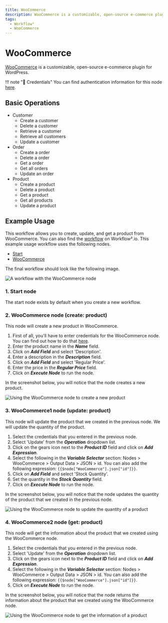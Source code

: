 ```yaml
---
title: WooCommerce
description: WooCommerce is a customizable, open-source e-commerce plugin for WordPress. Find all Basic Operations and Examples for Usage.
tags:
  - Workflow²
  - WooCommerce
---
```

# WooCommerce

[WooCommerce](https://woocommerce.com/) is a customizable, open-source e-commerce plugin for WordPress.

!!! note "🔑 Credentials"
    You can find authentication information for this node [here](/workflow/integrations/credentials/wooCommerce/).


## Basic Operations

* Customer
    * Create a customer
    * Delete a customer
    * Retrieve a customer
    * Retrieve all customers
    * Update a customer
* Order
    * Create a order
    * Delete a order
    * Get a order
    * Get all orders
    * Update an order
* Product
    * Create a product
    * Delete a product
    * Get a product
    * Get all products
    * Update a product

## Example Usage

This workflow allows you to create, update, and get a product from WooCommerce. You can also find the [workflow](https://WF².io/workflows/847) on Workflow².io. This example usage workflow uses the following nodes.
- [Start](/workflow/integrations/core-nodes/workflow-nodes-base.start/)
- [WooCommerce]()

The final workflow should look like the following image.

![A workflow with the WooCommerce node](/_images/integrations/nodes/woocommerce/workflow.png)

### 1. Start node

The start node exists by default when you create a new workflow.

### 2. WooCommerce node (create: product)

This node will create a new product in WooCommerce.

1. First of all, you'll have to enter credentials for the WooCommerce node. You can find out how to do that [here](/workflow/integrations/credentials/wooCommerce/).
2. Enter the product name in the ***Name*** field.
3. Click on ***Add Field*** and select 'Description'.
4. Enter a description in the ***Description*** field.
5. Click on ***Add Field*** and select 'Regular Price'.
6. Enter the price in the ***Regular Price*** field.
7. Click on ***Execute Node*** to run the node.

In the screenshot below, you will notice that the node creates a new product.

![Using the WooCommerce node to create a new product](/_images/integrations/nodes/woocommerce/woocommerce_node.png)

### 3. WooCommerce1 node (update: product)

This node will update the product that we created in the previous node. We will update the quantity of the product.

1. Select the credentials that you entered in the previous node.
2. Select 'Update' from the ***Operation*** dropdown list.
3. Click on the gears icon next to the ***Product ID*** field and click on ***Add Expression***.
4. Select the following in the ***Variable Selector*** section: Nodes > WooCommerce > Output Data > JSON > id. You can also add the following expression: `{{$node["WooCommerce"].json["id"]}}`.
5. Click on ***Add Field*** and select 'Stock Quantity'.
6. Set the quantity in the ***Stock Quantity*** field.
7. Click on ***Execute Node*** to run the node.

In the screenshot below, you will notice that the node updates the quantity of the product that we created in the previous node.

![Using the WooCommerce node to update the quantity of a product](/_images/integrations/nodes/woocommerce/woocommerce1_node.png)

### 4. WooCommerce2 node (get: product)

This node will get the information about the product that we created using the WooCommerce node.

1. Select the credentials that you entered in the previous node.
2. Select 'Update' from the ***Operation*** dropdown list.
3. Click on the gears icon next to the ***Product ID*** field and click on ***Add Expression***.
4. Select the following in the ***Variable Selector*** section: Nodes > WooCommerce > Output Data > JSON > id. You can also add the following expression: `{{$node["WooCommerce"].json["id"]}}`.
5. Click on ***Execute Node*** to run the node.

In the screenshot below, you will notice that the node returns the information about the product that we created using the WooCommerce node.

![Using the WooCommerce node to get the information of a product](/_images/integrations/nodes/woocommerce/woocommerce2_node.png)
